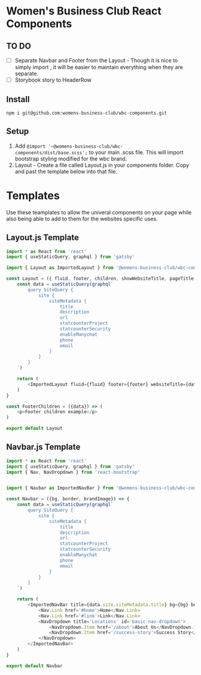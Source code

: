 # Women's Business Club React Components

## TO DO
- [ ] Separate Navbar and Footer from the Layout - Though it is nice to simply import <Layout />, it will be easier to maintain everything when they are separate.
- [ ] Storybook story to HeaderRow

## Install
```
npm i git@github.com:womens-business-club/wbc-components.git
```

## Setup
1. Add `@import '~@womens-business-club/wbc-components/dist/base.scss';` to your main .scss file. This will import bootstrap styling modified for the wbc brand.
2. Layout - Create a file called Layout.js in your components folder. Copy and past the template below into that file.


# Templates

Use these teamplates to allow the univeral components on your page while also being able to add to them for the websites specific uses.

## Layout.js Template
```js
import * as React from 'react'
import { useStaticQuery, graphql } from 'gatsby'

import { Layout as ImportedLayout } from '@womens-business-club/wbc-components'

const Layout = ({ fluid, footer, children, showWebsiteTitle, pageTitle, jumbotronBg, navBg, navBrandImage, style }) => {
    const data = useStaticQuery(graphql`
        query SiteQuery {
            site {
                siteMetadata {
                    title
                    description
                    url
                    statcounterProject
                    statcounterSecurity
                    enableManychat
                    phone
                    email
                }
            }
        }
    `)

    return (
        <ImportedLayout fluid={fluid} footer={footer} websiteTitle={data.site.siteMetadata.title} showWebsiteTitle={showWebsiteTitle} pageTitle={pageTitle} jumbotronBg={jumbotronBg} style={style} navBg={navBg} navBorder={navBorder} navBrandImage={navBrandImage} footerChildren={<FooterChildren data={data} />} seoDescription={data.site.siteMetadata.description} seoUrl={data.site.siteMetadata.url} seoStatcounterProject={data.site.siteMetadata.statcounterProject} statcounterSecurity={data.site.siteMetadata.statcounterSecurity} seoEnableManychat={data.site.siteMetadata.enableManychat} footerEmail={data.site.siteMetadata.email} footerPhone={data.site.siteMetadata.phone}>{children}</ImportedLayout>
    )
}

const FooterChildren = ({data}) => (
    <p>Footer children example</p>
)

export default Layout

```

## Navbar.js Template
```js
import * as React from 'react'
import { useStaticQuery, graphql } from 'gatsby'
import { Nav, NavDropdown } from 'react-bootstrap'


import { Navbar as ImportedNavBar } from '@womens-business-club/wbc-components'

const Navbar = ({bg, border, brandImage}) => {
    const data = useStaticQuery(graphql`
        query SiteQuery {
            site {
                siteMetadata {
                    title
                    description
                    url
                    statcounterProject
                    statcounterSecurity
                    enableManychat
                    phone
                    email
                }
            }
        }
    `)

    return (
        <ImportedNavBar title={data.site.siteMetadata.title} bg={bg} border={border} brandImage={brandImage}>
            <Nav.Link href='#home'>Home</Nav.Link>
            <Nav.Link href='#link'>Link</Nav.Link>
            <NavDropdown title='Locations' id='basic-nav-dropdown'>
                <NavDropdown.Item href='/about'>About Us</NavDropdown.Item>
                <NavDropdown.Item href='/success-story'>Success Story</NavDropdown.Item>
            </NavDropdown>
        </ImportedNavBar>
    )
}

export default Navbar
```
